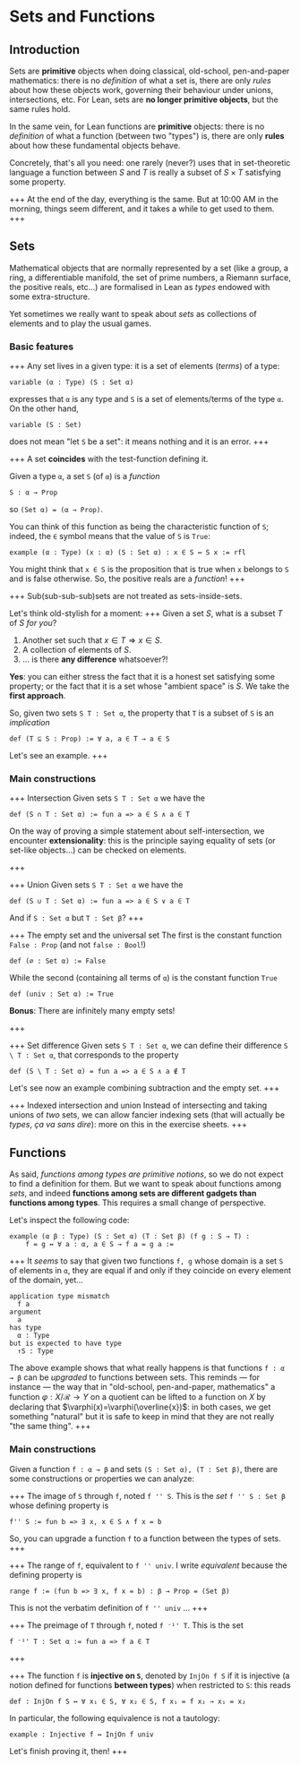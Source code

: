 # Sets and Functions

## Introduction
Sets are **primitive** objects when doing classical, old-school, pen-and-paper mathematics: there is no *definition* of what a set is, there are only *rules* about how these objects work, governing their behaviour under unions, intersections, etc. For Lean, sets are **no longer primitive objects**, but the same rules hold.


In the same vein, for Lean functions are **primitive** objects: there is no *definition* of what a function (between two "types") is, there are only **rules** about how these fundamental objects behave.

Concretely, that's all you need: one rarely (never?) uses that in set-theoretic language a function between $S$ and $T$ is really a subset of $S\times T$ satisfying some property.

+++ At the end of the day, everything is the same.
But at 10:00 AM in the morning, things seem different, and it takes a while to get used to them.
+++

## Sets

Mathematical objects that are normally represented by a set (like a group, a ring, a differentiable manifold, the set of prime numbers, a Riemann surface, the positive reals, etc...) are formalised in Lean as *types* endowed with some extra-structure.

Yet sometimes we really want to speak about *sets* as collections of elements and to play the usual games.

### Basic features

+++ Any set lives in a given type: it is a set of elements (*terms*) of a type:
```lean
variable (α : Type) (S : Set α)
```
expresses that `α` is any type and `S` is a set of elements/terms of the type `α`. On the other hand,
```lean
variable (S : Set)
```
does not mean "let `S` be a set": it means nothing and it is an error.
+++

+++ A set **coincides** with the test-function defining it.

 Given a type `α`, a set `S` (of `α`) is a *function*
```lean
S : α → Prop
```
so `(Set α) = (α → Prop)`.

You can think of this function as being the characteristic function of `S`; indeed, the `∈` symbol means that the value of `S` is `True`:
```lean
example (α : Type) (x : α) (S : Set α) : x ∈ S ↔ S x := rfl
```
You might think that `x ∈ S` is the proposition that is true when `x` belongs to `S` and is false otherwise. So, the positive reals are a *function*!
+++

+++ Sub(sub-sub-sub)sets are not treated as sets-inside-sets.

Let's think old-stylish for a moment:
+++ Given a set $S$, what is a subset $T$ of $S$ *for you*?
1. Another set such that $x\in T\Rightarrow x \in S$.
1. A collection of elements of $S$.
1. ... is there **any difference** whatsoever?!

**Yes**: you can either stress the fact that it is a honest set satisfying some property; or the fact that it is a set whose "ambient space" is $S$. We take the **first approach**.

<!-- <br>
 -->
So, given two sets  `S T : Set α`, the property that `T` is a subset of `S` is an *implication*
```lean
def (T ⊆ S : Prop) := ∀ a, a ∈ T → a ∈ S
```
Let's see an example.
+++

### Main constructions
+++ Intersection
Given sets `S T : Set α` we have the
```lean
def (S ∩ T : Set α) := fun a => a ∈ S ∧ a ∈ T
```
On the way of proving a simple statement about self-intersection, we encounter **extensionality**: this is the principle saying equality of sets (or set-like objects...) can be checked on elements.

+++

+++ Union
Given sets `S T : Set α` we have the
```lean
def (S ∪ T : Set α) := fun a => a ∈ S ∨ a ∈ T
```

And if `S : Set α` but `T : Set β`?
+++

+++ The empty set and the universal set
The first is the constant function `False : Prop` (and not `false : Bool`!)
```lean
def (∅ : Set α) := False
```
While the second (containing all terms of `α`) is the constant function `True`
```lean
def (univ : Set α) := True
```
**Bonus**: There are infinitely many empty sets!

+++

+++ Set difference
Given sets `S T : Set α`, we can define their difference `S \ T : Set α`, that corresponds to the property
```lean
def (S \ T : Set α) = fun a => a ∈ S ∧ a ∉ T
```

Let's see now an example combining subtraction and the empty set.
+++

+++ Indexed intersection and union
Instead of intersecting and taking unions of *two* sets, we can allow fancier indexing sets (that will actually be *types*, *ça va sans dire*): more on this in the exercise sheets.
+++


## Functions

As said, *functions among types are primitive notions*, so we do not expect to find a definition for them. But we want to speak about functions among *sets*, and indeed **functions among sets are different gadgets than functions among types**. This requires a small change of perspective.

Let's inspect the following code:
```lean
example (α β : Type) (S : Set α) (T : Set β) (f g : S → T) :
    f = g ↔ ∀ a : α, a ∈ S → f a = g a :=
```
+++ It *seems* to say that given two functions `f, g` whose domain is a set `S` of elements in `α`, they are equal if and only if they coincide on every element of the domain, yet...

```
application type mismatch
  f a
argument
  a
has type
  α : Type
but is expected to have type
  ↑S : Type
```

The above example shows that what really happens is that functions `f : α → β` can be *upgraded* to functions between sets. This reminds — for instance — the way that in "old-school, pen-and-paper, mathematics" a function $\varphi : X/\mathcal{R} \to Y$ on a quotient can be lifted to a function on $X$ by declaring that $\varphi(x)=\varphi(\overline{x})$: in both cases, we get something "natural" but it is safe to keep in mind that they are not really "the same thing".
+++

### Main constructions

Given a function `f : α → β` and sets `(S : Set α), (T : Set β)`, there are some constructions or properties we can analyze:

+++ The image of `S` through `f`, noted `f '' S`.
This is the *set* `f '' S : Set β` whose defining property is
```lean
f'' S := fun b => ∃ x, x ∈ S ∧ f x = b
```
So, you can upgrade a function `f` to a function between the types of sets.
+++

+++ The range of `f`, equivalent to `f '' univ`.
I write *equivalent* because the defining property is
```lean
range f := (fun b => ∃ x, f x = b) : β → Prop = (Set β)
```
This is not the verbatim definition of `f '' univ` ...
+++

+++ The preimage of `T` through `f`, noted `f ⁻¹' T`.
This is the set
```lean
f ⁻¹' T : Set α := fun a => f a ∈ T
```

+++

+++ The function `f` is **injective on `S`**, denoted by `InjOn f S` if it is injective (a notion defined for functions **between types**) when restricted to `S`: this reads
```lean
def : InjOn f S ↔ ∀ x₁ ∈ S, ∀ x₂ ∈ S, f x₁ = f x₂ → x₁ = x₂
```

In particular, the following equivalence is not a tautology:
```lean
example : Injective f ↔ InjOn f univ
```

Let's finish proving it, then!
+++